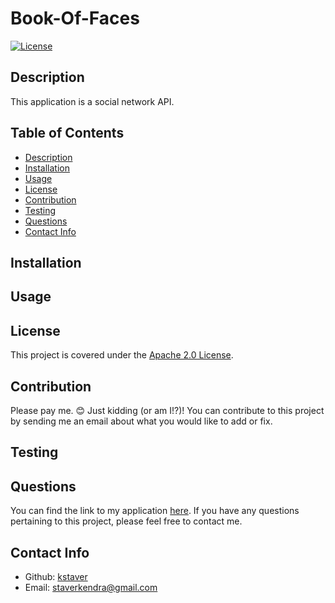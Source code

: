 # Book-Of-Faces

[![License](https://img.shields.io/badge/License-Apache_2.0-blue.svg)](https://opensource.org/licenses/Apache-2.0)

  ## Description
  This application is a social network API.

  ## Table of Contents
  - [Description](#description)
  - [Installation](#installation)
  - [Usage](#usage)
  - [License](#license)
  - [Contribution](#contribution)
  - [Testing](#test)
  - [Questions](#questions)
  - [Contact Info](#contact-info)

  ## Installation


  ## Usage


  ## License
  This project is covered under the [Apache 2.0 License](https://www.apache.org/licenses/LICENSE-2.0).

  ## Contribution
  Please pay me. 😊 Just kidding (or am I!?)! You can contribute to this project by sending me an email about what you would like to add or fix.

  ## Testing


  ## Questions
  You can find the link to my application [here](https://github.com/kstaver/Book-Of-Faces). If you have any questions pertaining to this project, please feel free to contact me.

  ## Contact Info
  - Github: [kstaver](https://github.com/kstaver)
  - Email: staverkendra@gmail.com
